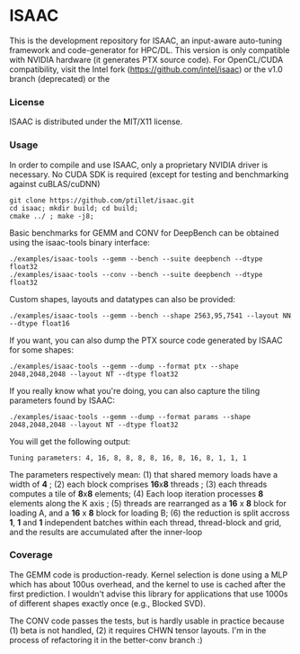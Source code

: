 # ISAAC

This is the development repository for ISAAC, an input-aware auto-tuning framework and code-generator for HPC/DL. This version is only compatible with NVIDIA hardware (it generates PTX source code). For OpenCL/CUDA compatibility, visit the Intel fork (https://github.com/intel/isaac) or the v1.0 branch (deprecated) or the

### License

ISAAC is distributed under the MIT/X11 license.

### Usage

In order to compile and use ISAAC, only a proprietary NVIDIA driver is necessary. No CUDA SDK is required (except for testing and benchmarking against cuBLAS/cuDNN)
```
git clone https://github.com/ptillet/isaac.git
cd isaac; mkdir build; cd build;
cmake ../ ; make -j8;
```

Basic benchmarks for GEMM and CONV for DeepBench can be obtained using the isaac-tools binary interface:
```
./examples/isaac-tools --gemm --bench --suite deepbench --dtype float32
./examples/isaac-tools --conv --bench --suite deepbench --dtype float32
```

Custom shapes, layouts and datatypes can also be provided:
```
./examples/isaac-tools --gemm --bench --shape 2563,95,7541 --layout NN --dtype float16
```

If you want, you can also dump the PTX source code generated by ISAAC for some shapes:
```
./examples/isaac-tools --gemm --dump --format ptx --shape 2048,2048,2048 --layout NT --dtype float32
```

If you really know what you're doing, you can also capture the tiling parameters found by ISAAC:
```
./examples/isaac-tools --gemm --dump --format params --shape 2048,2048,2048 --layout NT --dtype float32
```

You will get the following output:
```
Tuning parameters: 4, 16, 8, 8, 8, 8, 16, 8, 16, 8, 1, 1, 1
```

The parameters respectively mean:
(1) that shared memory loads have a width of **4** ; 
(2) each block comprises **16**x**8** threads ; 
(3) each threads computes a tile of **8**x**8** elements; 
(4) Each loop iteration processes **8** elements along the K axis ; 
(5) threads are rearranged  as a **16** x **8** block for loading A, and a **16** x **8** block for loading B; 
(6) the  reduction is split accross **1**, **1** and **1** independent batches within each thread, thread-block and grid, and the results are accumulated after the inner-loop


### Coverage

The GEMM code is production-ready. Kernel selection is done using a MLP which has about 100us overhead, and the kernel to use is cached after the first prediction. I wouldn't advise this library for applications that use 1000s of different shapes exactly once (e.g., Blocked SVD).

The CONV code passes the tests, but is hardly usable in practice because (1) beta is not handled, (2) it requires CHWN tensor layouts. I'm in the process of refactoring it in the better-conv branch :)
